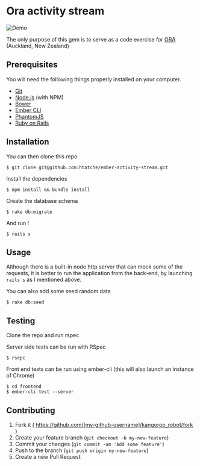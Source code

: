 # Ora activity stream

![Demo](http://i.imgur.com/cnPdl0y.gif)

The only purpose of this gem is to serve as a code exercise for [ORA](http://orahq.com) (Auckland, New Zealand)

## Prerequisites

You will need the following things properly installed on your computer.

* [Git](http://git-scm.com/)
* [Node.js](http://nodejs.org/) (with NPM)
* [Bower](http://bower.io/)
* [Ember CLI](http://www.ember-cli.com/)
* [PhantomJS](http://phantomjs.org/)
* [Ruby on Rails](http://rubyonrails.org/)

## Installation

You can then clone this repo

    $ git clone git@github.com:htatche/ember-activity-stream.git
    
Install the dependencies

    $ npm install && bundle install

Create the database schema

    $ rake db:migrate
    
And run !

    $ rails s

## Usage

Although there is a built-in node http server that can mock some of the requests, it is better to run the application from the back-end, by launching ```rails s``` as I mentioned above.

You can also add some seed random data

    $ rake db:seed


## Testing

Clone the repo and run rspec

Server side tests can be run with RSpec

    $ rsepc
    
Front end tests can be run using ember-cli (this will also launch an instance of Chrome)

    $ cd frontend
    $ ember-cli test --server



## Contributing

1. Fork it ( https://github.com/[my-github-username]/kangoroo_robot/fork )
2. Create your feature branch (`git checkout -b my-new-feature`)
3. Commit your changes (`git commit -am 'Add some feature'`)
4. Push to the branch (`git push origin my-new-feature`)
5. Create a new Pull Request